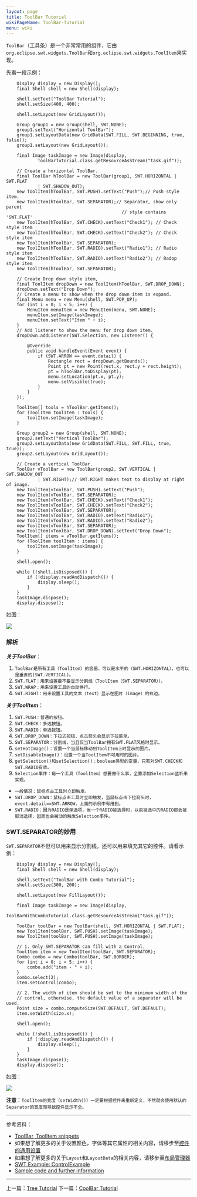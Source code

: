 ```yaml
---
layout: page
title: ToolBar Tutorial
wikiPageName: ToolBar-Tutorial
menu: wiki
---
```


`ToolBar`（工具条）是一个非常常用的组件，它由`org.eclipse.swt.widgets.ToolBar`和`org.eclipse.swt.widgets.ToolItem`来实现。

先看一段示例：

		Display display = new Display();
		final Shell shell = new Shell(display);

		shell.setText("ToolBar Tutorial");
		shell.setSize(400, 400);

		shell.setLayout(new GridLayout());

		Group group1 = new Group(shell, SWT.NONE);
		group1.setText("Horizontal ToolBar");
		group1.setLayoutData(new GridData(SWT.FILL, SWT.BEGINNING, true, false));
		group1.setLayout(new GridLayout());

		final Image taskImage = new Image(display,
				ToolBarTutorial.class.getResourceAsStream("task.gif"));

		// Create a horizontal ToolBar.
		final ToolBar hToolBar = new ToolBar(group1, SWT.HORIZONTAL | SWT.FLAT
				| SWT.SHADOW_OUT);
		new ToolItem(hToolBar, SWT.PUSH).setText("Push");// Push style item.
		new ToolItem(hToolBar, SWT.SEPARATOR);// Separator, show only parent
												// style contains 'SWT.FLAT'
		new ToolItem(hToolBar, SWT.CHECK).setText("Check1"); // Check style item
		new ToolItem(hToolBar, SWT.CHECK).setText("Check2"); // Check style item
		new ToolItem(hToolBar, SWT.SEPARATOR);
		new ToolItem(hToolBar, SWT.RADIO).setText("Radio1"); // Radio style item
		new ToolItem(hToolBar, SWT.RADIO).setText("Radio2"); // Radop style item
		new ToolItem(hToolBar, SWT.SEPARATOR);

		// Create Drop down style item,
		final ToolItem dropDown = new ToolItem(hToolBar, SWT.DROP_DOWN);
		dropDown.setText("Drop Down");
		// Create a menu to show when the drop down item is expand.
		final Menu menu = new Menu(shell, SWT.POP_UP);
		for (int i = 0; i < 5; i++) {
			MenuItem menuItem = new MenuItem(menu, SWT.NONE);
			menuItem.setImage(taskImage);
			menuItem.setText("Item " + i);
		}
		// Add listener to show the menu for drop down item.
		dropDown.addListener(SWT.Selection, new Listener() {

			@Override
			public void handleEvent(Event event) {
				if (SWT.ARROW == event.detail) {
					Rectangle rect = dropDown.getBounds();
					Point pt = new Point(rect.x, rect.y + rect.height);
					pt = hToolBar.toDisplay(pt);
					menu.setLocation(pt.x, pt.y);
					menu.setVisible(true);
				}
			}
		});

		ToolItem[] tools = hToolBar.getItems();
		for (ToolItem toolItem : tools) {
			toolItem.setImage(taskImage);
		}

		Group group2 = new Group(shell, SWT.NONE);
		group2.setText("Vertical ToolBar");
		group2.setLayoutData(new GridData(SWT.FILL, SWT.FILL, true, true));
		group2.setLayout(new GridLayout());

		// Create a vertical ToolBar.
		ToolBar vToolBar = new ToolBar(group2, SWT.VERTICAL | SWT.SHADOW_OUT
				| SWT.RIGHT);// SWT.RIGHT makes text to display at right of image.
		new ToolItem(vToolBar, SWT.PUSH).setText("Push");
		new ToolItem(vToolBar, SWT.SEPARATOR);
		new ToolItem(vToolBar, SWT.CHECK).setText("Check1");
		new ToolItem(vToolBar, SWT.CHECK).setText("Check2");
		new ToolItem(vToolBar, SWT.SEPARATOR);
		new ToolItem(vToolBar, SWT.RADIO).setText("Radio1");
		new ToolItem(vToolBar, SWT.RADIO).setText("Radio2");
		new ToolItem(vToolBar, SWT.SEPARATOR);
		new ToolItem(vToolBar, SWT.DROP_DOWN).setText("Drop Down");
		ToolItem[] items = vToolBar.getItems();
		for (ToolItem toolItem : items) {
			toolItem.setImage(taskImage);
		}

		shell.open();

		while (!shell.isDisposed()) {
			if (!display.readAndDispatch()) {
				display.sleep();
			}
		}
		taskImage.dispose();
		display.dispose();

如图：

![]({{site.baseurl}}/eclipse.tutorial/wiki/images/image_swt_toolbar.png)

### 解析

_**关于ToolBar**_：

1. `ToolBar是所有工具（ToolItem）的容器，可以是水平的（SWT.HORIZONTAL），也可以是垂直的(SWT.VERTICAL)。`
2. `SWT.FLAT：用来设置要不要显示分割线（ToolItem（SWT.SEPARATOR））。`
3. `SWT.WRAP：用来设置工具的自动换行。`
4. `SWT.RIGHT：用来设置工具的文本（text）显示在图片（image）的右边。`

_**关于ToolItem**_：

1. `SWT.PUSH：普通的按钮。`
2. `SWT.CHECK：多选按钮。`
3. `SWT.RADIO：单选按钮。`
4. `SWT.DROP_DOWN：下拉式按钮，点击箭头会显示下拉菜单。`
5. `SWT.SEPARATOR：分割线，当且仅当ToolBar拥有SWT.FLAT风格时显示。`
6. `setHotImage()：设置一个当鼠标移动到ToolItem上时显示的图片。`
7. `setDisableImage()：设置一个当ToolItem不可用时的图片。`
8. `getSelection()和setSelection()：boolean类型的变量，只有对SWT.CHECK和SWT.RADIO有效。`
9. `Selection事件：每一个工具（ToolItem）想要做什么事，全靠添加Selection监听来实现。`
  * `一般情况：鼠标点击工具时立即触发。`
  * `SWT.DROP_DOWN：鼠标点击工具时立即触发，当鼠标点击下拉箭头时，event.detail==SWT.ARROW，上面的示例中有用到。`
  * `SWT.RADIO：因为RADIO是单选项，当一个RADIO被选择时，以前被选中的RADIO都会被取消选择，因而也会被动的触发Selection事件。`

### SWT.SEPARATOR的妙用

`SWT.SEPARATOR`不但可以用来显示分割线，还可以用来填充其它的控件。请看示例：

		Display display = new Display();
		final Shell shell = new Shell(display);

		shell.setText("ToolBar with Combo Tutorial");
		shell.setSize(300, 200);

		shell.setLayout(new FillLayout());

		final Image taskImage = new Image(display,
				ToolBarWithComboTutorial.class.getResourceAsStream("task.gif"));

		ToolBar toolBar = new ToolBar(shell, SWT.HORIZONTAL | SWT.FLAT);
		new ToolItem(toolBar, SWT.PUSH).setImage(taskImage);
		new ToolItem(toolBar, SWT.PUSH).setImage(taskImage);

		// 1. Only SWT.SEPARATOR can fill with a Control.
		ToolItem item = new ToolItem(toolBar, SWT.SEPARATOR);
		Combo combo = new Combo(toolBar, SWT.BORDER);
		for (int i = 0; i < 5; i++) {
			combo.add("item - " + i);
		}
		combo.select(2);
		item.setControl(combo);

		// 2. The width of item should be set to the minimum width of the
		// control, otherwise, the default value of a separator will be used.
		Point size = combo.computeSize(SWT.DEFAULT, SWT.DEFAULT);
		item.setWidth(size.x);

		shell.open();

		while (!shell.isDisposed()) {
			if (!display.readAndDispatch()) {
				display.sleep();
			}
		}
		taskImage.dispose();
		display.dispose();

如图：

![]({{site.baseurl}}/eclipse.tutorial/wiki/images/image_swt_toolbar2.png)

**注意**：`ToolItem的宽度（setWidth()）一定要根据控件来重新定义，不然就会使用默认的Separator的宽度而导致控件显示不全。`

***
参考资料：
  * [ToolBar, ToolItem snippets](http://www.eclipse.org/swt/snippets/#toolbar)
  * 如果想了解更多的关于设置颜色，字体等其它属性的相关内容，请移步至[控件的通用设置]({{site.baseurl}}/eclipse.tutorial/wiki/Common-Properties-Tutorial.html)
  * 如果想了解更多的关于`Layout`和`LayoutData`的相关内容，请移步至[布局管理器]({{site.baseurl}}/eclipse.tutorial/wiki/Layouts-Tutorial.html)
  * [SWT Example: ControlExample](http://www.eclipse.org/swt/examples.php)
  * [Sample code and further information](http://www.eclipse.org/swt/)

***

上一篇：[Tree Tutorial]({{site.baseurl}}/eclipse.tutorial/wiki/Tree-Tutorial.html)
下一篇：[CoolBar Tutorial]({{site.baseurl}}/eclipse.tutorial/wiki/CoolBar-Tutorial.html)

